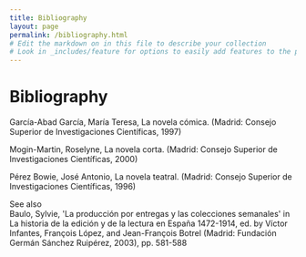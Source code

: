 ```yaml
---
title: Bibliography
layout: page
permalink: /bibliography.html
# Edit the markdown on in this file to describe your collection
# Look in _includes/feature for options to easily add features to the page
---
```

# Bibliography

García-Abad García, María Teresa, La novela cómica. (Madrid: Consejo Superior de Investigaciones Científicas, 1997)

Mogin-Martin, Roselyne, La novela corta. (Madrid: Consejo Superior de Investigaciones Científicas, 2000)

Pérez Bowie, José Antonio, La novela teatral. (Madrid: Consejo Superior de Investigaciones Científicas, 1996)  

See also  
Baulo, Sylvie, 'La producción por entregas y las colecciones semanales' in La historia de la edición y de la lectura en España 1472-1914, ed. by Víctor Infantes, François López, and Jean-François Botrel (Madrid: Fundación Germán Sánchez Ruipérez, 2003), pp. 581-588